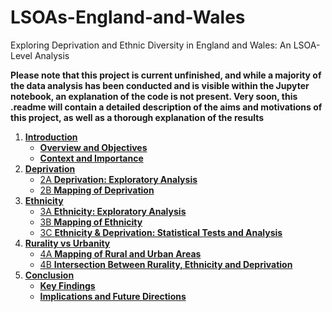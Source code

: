 # LSOAs-England-and-Wales
Exploring Deprivation and Ethnic Diversity in England and Wales: An LSOA-Level Analysis


**Please note that this project is current unfinished, and while a majority of the data analysis has been conducted and is visible within the Jupyter notebook, an explanation of the code is not present. Very soon, this .readme will contain a detailed description of the aims and motivations of this project, as well as a thorough explanation of the results**


1. [**Introduction**](#1.-Introduction)  
   - [**Overview and Objectives**](#Overview-and-Objectives)  
   - [**Context and Importance**](#Context-and-Importance)  
2. [**Deprivation**](#2.-Deprivation)  
   - [2A **Deprivation: Exploratory Analysis**](#2A-Deprivation:-Exploratory-Analysis)  
   - [2B **Mapping of Deprivation**](#2B-Mapping-of-Deprivation)  
3. [**Ethnicity**](#3.-Ethnicity)  
   - [3A **Ethnicity: Exploratory Analysis**](#3A-Ethnicity:-Exploratory-Analysis)  
   - [3B **Mapping of Ethnicity**](#3B-Mapping-of-Ethnicity)  
   - [3C **Ethnicity & Deprivation: Statistical Tests and Analysis**](#3C-Ethnicity-&-Deprivation:-Statistical-Tests-and-Analysis)  
4. [**Rurality vs Urbanity**](#4.-Rurality-vs-Urbanity)  
   - [4A **Mapping of Rural and Urban Areas**](#4A-Mapping-of-Rural-and-Urban-Areas)  
   - [4B **Intersection Between Rurality, Ethnicity and Deprivation**](#4B-Intersection-Between-Rurality,-Ethnicity-and-Deprivation)  
5. [**Conclusion**](#5.-Conclusion)  
   - [**Key Findings**](#Key-Findings)  
   - [**Implications and Future Directions**](#Implications-and-Future-Directions)  

